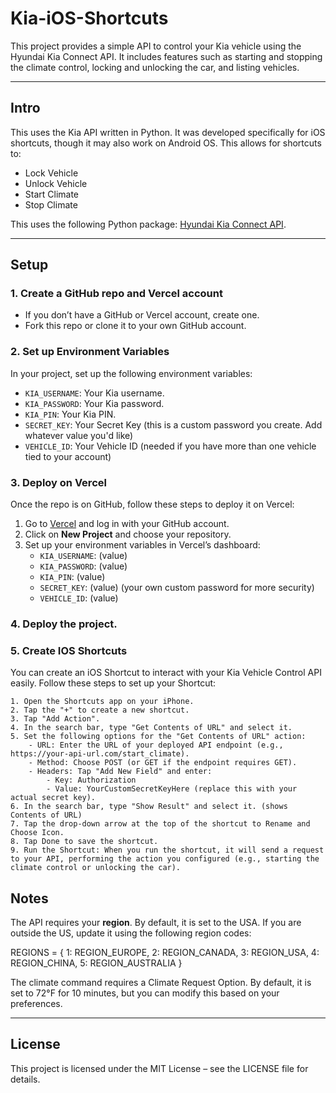 # Kia-iOS-Shortcuts

This project provides a simple API to control your Kia vehicle using the Hyundai Kia Connect API. It includes features such as starting and stopping the climate control, locking and unlocking the car, and listing vehicles.

---
## Intro

This uses the Kia API written in Python. It was developed specifically for iOS shortcuts, though it may also work on Android OS. This allows for shortcuts to:

- Lock Vehicle  
- Unlock Vehicle  
- Start Climate  
- Stop Climate  

This uses the following Python package: [Hyundai Kia Connect API](https://github.com/Hyundai-Kia-Connect/hyundai_kia_connect_api).

---

## Setup

### 1. Create a GitHub repo and Vercel account
- If you don’t have a GitHub or Vercel account, create one.
- Fork this repo or clone it to your own GitHub account.

### 2. Set up Environment Variables
In your project, set up the following environment variables:
- `KIA_USERNAME`: Your Kia username.
- `KIA_PASSWORD`: Your Kia password.
- `KIA_PIN`: Your Kia PIN.
- `SECRET_KEY`: Your Secret Key (this is a custom password you create. Add whatever value you'd like)
- `VEHICLE_ID`: Your Vehicle ID (needed if you have more than one vehicle tied to your account)

### 3. Deploy on Vercel
Once the repo is on GitHub, follow these steps to deploy it on Vercel:
1. Go to [Vercel](https://vercel.com/) and log in with your GitHub account.
2. Click on **New Project** and choose your repository.
3. Set up your environment variables in Vercel’s dashboard:
    - `KIA_USERNAME`: (value)
    - `KIA_PASSWORD`: (value)
    - `KIA_PIN`: (value)
    - `SECRET_KEY`: (value) (your own custom password for more security)
    - `VEHICLE_ID`: (value)

### 4. Deploy the project.

### 5. Create IOS Shortcuts
You can create an iOS Shortcut to interact with your Kia Vehicle Control API easily. Follow these steps to set up your Shortcut:

    1. Open the Shortcuts app on your iPhone.
    2. Tap the "+" to create a new shortcut.
    3. Tap "Add Action".
    4. In the search bar, type "Get Contents of URL" and select it.
    5. Set the following options for the "Get Contents of URL" action:
        - URL: Enter the URL of your deployed API endpoint (e.g., https://your-api-url.com/start_climate).
        - Method: Choose POST (or GET if the endpoint requires GET).
        - Headers: Tap "Add New Field" and enter:
            - Key: Authorization
            - Value: YourCustomSecretKeyHere (replace this with your actual secret key).
    6. In the search bar, type "Show Result" and select it. (shows Contents of URL)
    7. Tap the drop-down arrow at the top of the shortcut to Rename and Choose Icon.
    8. Tap Done to save the shortcut.
    9. Run the Shortcut: When you run the shortcut, it will send a request to your API, performing the action you configured (e.g., starting the climate control or unlocking the car).

## Notes

The API requires your **region**. By default, it is set to the USA. If you are outside the US, update it using the following region codes:

REGIONS = {
    1: REGION_EUROPE,
    2: REGION_CANADA,
    3: REGION_USA,
    4: REGION_CHINA,
    5: REGION_AUSTRALIA }



The climate command requires a Climate Request Option. By default, it is set to 72°F for 10 minutes, but you can modify this based on your preferences.

---

## License

This project is licensed under the MIT License – see the LICENSE file for details.


